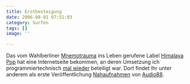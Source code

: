 ```yaml
---
title: Erstbesteigung
date: 2006-08-01 07:51:03
category: Surfen
tags: []
image: ''

---
```


Das vom Wahlberliner [Mnemotrauma](http://www.mnemotrauma.com) ins Leben gerufene Label [Himalaya Pop](http://www.himalaya-pop.de) hat eine Internetseite bekommen, an deren Umsetzung ich programmiertechnisch [mal wieder](http://www.misantropolis.de/2006/07/700/) beteiligt war. Dort findet Ihr unter anderem als erste Veröffentlichung [Nahaufnahmen](http://www.misantropolis.de/2006/07/inoffizielle-mitteilung/) von [Audio88](http://www.audio88.de).

